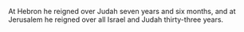 At Hebron he reigned over Judah seven years and six months, and at Jerusalem he reigned over all Israel and Judah thirty-three years.
